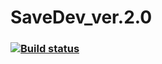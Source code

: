 # SaveDev_ver.2.0

### [![Build status](https://ci.appveyor.com/api/projects/status/slfkxijij3x9kvsx/branch/main?svg=true)](https://ci.appveyor.com/project/SergeiKostiaev/savedev-ver-2-0/branch/main)
